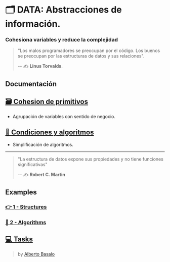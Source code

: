 # 🗂️ DATA: Abstracciones de información.

### Cohesiona variables y reduce la complejidad

> "Los malos programadores se preocupan por el código.
> Los buenos se preocupan por las estructuras de datos y sus relaciones".
>
> -- ✍️ **Linus Torvalds**.

## Documentación

## [🗃️ Cohesion de primitivos](./docs/1-cohesion_de_primitivos.md)

- Agrupación de variables con sentido de negocio.

## [🔱 Condiciones y algoritmos](./docs/2-condiciones_y_algoritmos.md)

- Simplificación de algoritmos.

---

> "La estructura de datos expone sus propiedades y no tiene funciones significativas"
>
> -- ✍️ **Robert C. Martin**

## Examples

### [👉 1 - Structures](./src/examples/1-structures)

### [📜 2 - Algorithms](./src/examples/2-algorithms)

## [💻 Tasks](./src/tasks)

> by [Alberto Basalo](https://twitter.com/albertobasalo)

